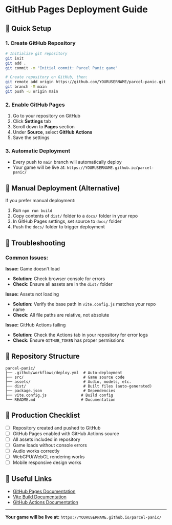 # GitHub Pages Deployment Guide

## 🚀 Quick Setup

### 1. Create GitHub Repository
```bash
# Initialize git repository
git init
git add .
git commit -m "Initial commit: Parcel Panic game"

# Create repository on GitHub, then:
git remote add origin https://github.com/YOURUSERNAME/parcel-panic.git
git branch -M main
git push -u origin main
```

### 2. Enable GitHub Pages
1. Go to your repository on GitHub
2. Click **Settings** tab
3. Scroll down to **Pages** section
4. Under **Source**, select **GitHub Actions**
5. Save the settings

### 3. Automatic Deployment
- Every push to `main` branch will automatically deploy
- Your game will be live at: `https://YOURUSERNAME.github.io/parcel-panic/`

## 🔧 Manual Deployment (Alternative)

If you prefer manual deployment:

1. Run `npm run build`
2. Copy contents of `dist/` folder to a `docs/` folder in your repo
3. In GitHub Pages settings, set source to `docs/` folder
4. Push the `docs/` folder to trigger deployment

## 🐛 Troubleshooting

### Common Issues:

**Issue:** Game doesn't load
- **Solution:** Check browser console for errors
- **Check:** Ensure all assets are in the `dist/` folder

**Issue:** Assets not loading
- **Solution:** Verify the base path in `vite.config.js` matches your repo name
- **Check:** All file paths are relative, not absolute

**Issue:** GitHub Actions failing
- **Solution:** Check the Actions tab in your repository for error logs
- **Check:** Ensure `GITHUB_TOKEN` has proper permissions

## 📁 Repository Structure

```
parcel-panic/
├── .github/workflows/deploy.yml  # Auto-deployment
├── src/                          # Game source code
├── assets/                       # Audio, models, etc.
├── dist/                         # Built files (auto-generated)
├── package.json                  # Dependencies
├── vite.config.js               # Build config
└── README.md                    # Documentation
```

## 🎯 Production Checklist

- [ ] Repository created and pushed to GitHub
- [ ] GitHub Pages enabled with GitHub Actions source
- [ ] All assets included in repository
- [ ] Game loads without console errors
- [ ] Audio works correctly
- [ ] WebGPU/WebGL rendering works
- [ ] Mobile responsive design works

## 🔗 Useful Links

- [GitHub Pages Documentation](https://docs.github.com/en/pages)
- [Vite Build Documentation](https://vitejs.dev/guide/build.html)
- [GitHub Actions Documentation](https://docs.github.com/en/actions)

---

**Your game will be live at:** `https://YOURUSERNAME.github.io/parcel-panic/`
